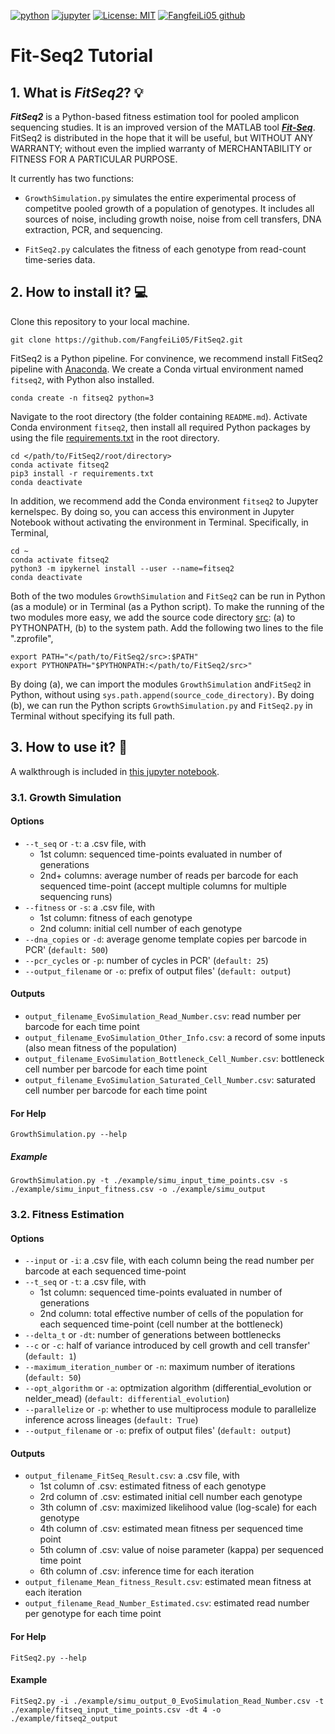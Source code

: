 [![python](https://img.shields.io/badge/Python-3.12-3776AB.svg?style=flat&logo=python&logoColor=white)](https://www.python.org)
[![jupyter](https://img.shields.io/badge/Jupyter-Notebook-F37626.svg?style=flat&logo=Jupyter)](https://jupyterlab.readthedocs.io/en/stable)
[![License: MIT](https://img.shields.io/badge/License-MIT-blue.svg)](https://opensource.org/licenses/MIT)
[![FangfeiLi05 github](https://img.shields.io/badge/GitHub-FangfeiLi05-181717.svg?style=flat&logo=github)](https://github.com/my)


# Fit-Seq2 Tutorial

## 1. What is **_FitSeq2_**? :bulb:

**_FitSeq2_** is a Python-based fitness estimation tool for pooled amplicon sequencing studies. It is an improved version of the MATLAB tool [**_Fit-Seq_**](https://github.com/sashaflevy/Fit-Seq). FitSeq2 is distributed in the hope that it will be useful, but WITHOUT ANY WARRANTY; without even the implied warranty of MERCHANTABILITY or FITNESS FOR A PARTICULAR PURPOSE. 

It currently has two functions:
   - `GrowthSimulation.py` simulates the entire experimental process of competitve pooled growth of a population of genotypes. It includes all sources of noise, including growth noise, noise from cell transfers, DNA extraction, PCR, and sequencing.

   - `FitSeq2.py` calculates the fitness of each genotype from read-count time-series data.


## 2. How to install it? :computer:

Clone this repository to your local machine.

```console
git clone https://github.com/FangfeiLi05/FitSeq2.git
```

FitSeq2 is a Python pipeline. For convinence, we recommend install FitSeq2 pipeline with [Anaconda](https://www.anaconda.com). We create a Conda virtual environment named `fitseq2`, with Python also installed.

```console
conda create -n fitseq2 python=3
```

Navigate to the root directory (the folder containing `README.md`). Activate Conda environment `fitseq2`, then install all required Python packages by using the file [requirements.txt](./requirements.txt) in the root directory. 

```console
cd </path/to/FitSeq2/root/directory>
conda activate fitseq2
pip3 install -r requirements.txt
conda deactivate
```

In addition, we recommend add the Conda environment `fitseq2` to Jupyter kernelspec. By doing so, you can access this environment in Jupyter Notebook without activating the environment in Terminal. Specifically, in Terminal,
     
```console
cd ~
conda activate fitseq2
python3 -m ipykernel install --user --name=fitseq2
conda deactivate
```

Both of the two modules `GrowthSimulation` and `FitSeq2` can be run in Python (as a module) or in Terminal (as a Python script). To make the running of the two modules more easy, we add the source code directory [src](./src): (a) to PYTHONPATH, (b) to the system path. 
Add the following two lines to the file ".zprofile",
```console
export PATH="</path/to/FitSeq2/src>:$PATH"
export PYTHONPATH="$PYTHONPATH:</path/to/FitSeq2/src>"
```

By doing (a), we can import the modules `GrowthSimulation` and`FitSeq2` in Python, without using `sys.path.append(source_code_directory)`. By doing (b), we can run the Python scripts `GrowthSimulation.py` and `FitSeq2.py` in Terminal without specifying its full path. 



## 3. How to use it? :walking:


A walkthrough is included in [this jupyter notebook](https://github.com/FangfeiLi05/FitSeq2/blob/master/Gothrough.ipynb).


### 3.1. Growth Simulation

#### Options

- `--t_seq` or `-t`: a .csv file, with
  + 1st column: sequenced time-points evaluated in number of generations
  + 2nd+ columns: average number of reads per barcode for each sequenced time-point (accept multiple columns for multiple sequencing runs)
- `--fitness` or `-s`: a .csv file, with
  + 1st column: fitness of each genotype
  + 2nd column: initial cell number of each genotype
- `--dna_copies` or `-d`: average genome template copies per barcode in PCR' (`default: 500`)
- `--pcr_cycles` or `-p`: number of cycles in PCR' (`default: 25`)
- `--output_filename` or `-o`: prefix of output files' (`default: output`)

#### Outputs
- `output_filename_EvoSimulation_Read_Number.csv`: read number per barcode for each time point
- `output_filename_EvoSimulation_Other_Info.csv`: a record of some inputs (also mean fitness of the population)
- `output_filename_EvoSimulation_Bottleneck_Cell_Number.csv`: bottleneck cell number per barcode for each time point
- `output_filename_EvoSimulation_Saturated_Cell_Number.csv`: saturated cell number per barcode for each time point

#### For Help
```
GrowthSimulation.py --help
```

##### Example
```
GrowthSimulation.py -t ./example/simu_input_time_points.csv -s ./example/simu_input_fitness.csv -o ./example/simu_output
```    


### 3.2. Fitness Estimation

#### Options
- `--input` or `-i`: a .csv file, with each column being the read number per barcode at each sequenced time-point
- `--t_seq` or `-t`: a .csv file, with
  + 1st column: sequenced time-points evaluated in number of generations
  + 2nd column: total effective number of cells of the population for each sequenced time-point (cell number at the bottleneck)
- `--delta_t` or `-dt`: number of generations between bottlenecks
- `--c` or `-c`: half of variance introduced by cell growth and cell transfer' (`default: 1`)
- `--maximum_iteration_number` or `-n`: maximum number of iterations (`default: 50`)
- `--opt_algorithm` or `-a`: optmization algorithm (differential_evolution or nelder_mead) (`default: differential_evolution`)
- `--parallelize` or `-p`: whether to use multiprocess module to parallelize inference across lineages (`default: True`)
- `--output_filename` or `-o`: prefix of output files' (`default: output`)


#### Outputs
- `output_filename_FitSeq_Result.csv`: a .csv file, with
  + 1st column of .csv: estimated fitness of each genotype
  + 2rd column of .csv: estimated initial cell number each genotype
  + 3th column of .csv: maximized likelihood value (log-scale) for each genotype
  + 4th column of .csv: estimated mean fitness per sequenced time point
  + 5th column of .csv: value of noise parameter (kappa) per sequenced time point
  + 6th column of .csv: inference time for each iteration
- `output_filename_Mean_fitness_Result.csv`: estimated mean fitness at each iteration
- `output_filename_Read_Number_Estimated.csv`: estimated read number per genotype for each time point

#### For Help
```
FitSeq2.py --help
```  

#### Example
```
FitSeq2.py -i ./example/simu_output_0_EvoSimulation_Read_Number.csv -t ./example/fitseq_input_time_points.csv -dt 4 -o ./example/fitseq2_output
```